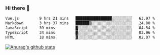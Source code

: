 ### Hi there 👋



<!--
**webB1an/webB1an** is a ✨ _special_ ✨ repository because its `README.md` (this file) appears on your GitHub profile.

Here are some ideas to get you started:

- 🔭 I’m currently working on ...
- 🌱 I’m currently learning ...
- 👯 I’m looking to collaborate on ...
- 🤔 I’m looking for help with ...
- 💬 Ask me about ...
- 📫 How to reach me: ...
- 😄 Pronouns: ...
- ⚡ Fun fact: ...
-->

<!--START_SECTION:waka-->

```txt
Vue.js         9 hrs 21 mins   ████████████████░░░░░░░░░   63.97 %
Markdown       3 hrs 37 mins   ██████▒░░░░░░░░░░░░░░░░░░   24.80 %
JavaScript     39 mins         █░░░░░░░░░░░░░░░░░░░░░░░░   04.54 %
TypeScript     34 mins         █░░░░░░░░░░░░░░░░░░░░░░░░   03.96 %
HTML           18 mins         ▓░░░░░░░░░░░░░░░░░░░░░░░░   02.07 %
```

<!--END_SECTION:waka-->


[![Anurag's github stats](https://github-readme-stats.vercel.app/api?username=webB1an&show_icons=true&theme=radical)](https://github.com/anuraghazra/github-readme-stats)

